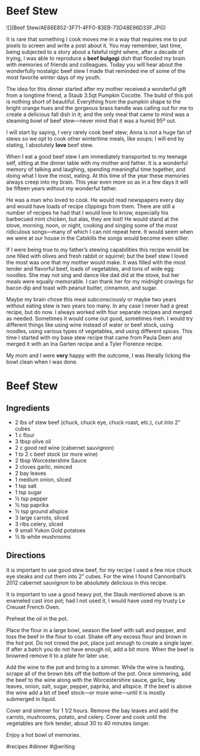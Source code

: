 # Beef Stew
![](Beef Stew/AE66E852-3F71-4FF0-83EB-73D48E96D33F.JPG)

It is rare that something I cook moves me in a way that requires me to put pixels to screen and write a post about it. You may remember, last time, being subjected to a story about a fateful night where, after a decade of trying, I was able to reproduce a **beef bulgogi** dish that flooded my brain with memories of friends and colleagues. Today you will hear about the wonderfully nostalgic beef stew I made that reminded me of some of the most favorite winter days of my youth.

The idea for this dinner started after my mother received a wonderful gift from a longtime friend, a Staub 3.5qt Pumpkin Cocotte. The build of this pot is nothing short of beautiful. Everything from the pumpkin shape to the bright orange hues and the gorgeous brass handle was calling out for me to create a delicious fall dish in it; and the only meal that came to mind was a steaming bowl of beef stew—never mind that it was a humid 95º out.

I will start by saying, I very rarely cook beef stew; Anna is not a huge fan of stews so we opt to cook other wintertime meals, like soups; I will end by stating, I absolutely **love** beef stew.

When I eat a good beef stew I am immediately transported to my teenage self, sitting at the dinner table with my mother and father. It is a wonderful memory of talking and laughing, spending meaningful time together, and doing what I love the most, eating. At this time of the year these memories always creep into my brain. This year even more so as in a few days it will be fifteen years without my wonderful father.

He was a man who loved to cook. He would read newspapers every day and would have loads of recipe clippings from them. There are still a number of recipes he had that I would love to know, especially his barbecued mint chicken, but alas, they are lost! He would stand at the stove, morning, noon, or night, cooking and singing some of the most ridiculous songs—many of which I can not repeat here. It would seem when we were at our house in the Catskills the songs would become even sillier.

If I were being true to my father’s stewing capabilities this recipe would be one filled with olives and fresh rabbit or squirrel; but the beef stew I loved the most was one that my mother would make. It was filled with the most tender and flavorful beef, loads of vegetables, and tons of wide egg noodles. She may not sing and dance like dad did at the stove, but her meals were equally memorable. I can thank her for my midnight cravings for bacon dip and toast with peanut butter, cinnamon, and sugar.

Maybe my brain chose this meal subconsciously or maybe two years without eating stew is two years too many. In any case I never had a great recipe, but do now. I always worked with four separate recipes and merged as needed. Sometimes it would come out good, sometimes meh. I would try different things like using wine instead of water or beef stock, using noodles, using various types of vegetables, and using different spices. This time I started with my base stew recipe that came from Paula Deen and merged it with an Ina Garten recipe and a Tyler Florence recipe.

My mom and I were **very** happy with the outcome, I was literally licking the bowl clean when I was done.

# Beef Stew
## Ingredients
* 2 lbs of stew beef (chuck, chuck eye, chuck roast, etc.), cut into 2” cubes
* 1 c flour
* 3 tbsp olive oil
* 2 c good red wine (cabernet sauvignon)
* 1 to 2 c beef stock (or more wine)
* 2 tbsp Worcestershire Sauce
* 2 cloves garlic, minced
* 2 bay leaves
* 1 medium onion, sliced
* 1 tsp salt
* 1 tsp sugar
* ½ tsp pepper
* ½ tsp paprika
* ½ tsp ground allspice
* 3 large carrots, sliced
* 3 ribs celery, sliced
* 9 small Yukon Gold potatoes
* ½ lb white mushrooms

## Directions
It is important to use good stew beef, for my recipe I used a few nice chuck eye steaks and cut them into 2” cubes. For the wine I found Cannonball’s 2012 cabernet sauvignon to be absolutely delicious in this recipe.

It is important to use a good heavy pot, the Staub mentioned above is an enameled cast iron pot; had I not used it, I would have used my trusty Le Creuset French Oven.

Preheat the oil in the pot.

Place the flour in a large bowl, season the beef with salt and pepper, and toss the beef in the flour to coat. Shake off any excess flour and brown in the hot pot. Do not crowd the pot, place just enough to create a single layer. If after a batch you do not have enough oil, add a bit more. When the beef is browned remove it to a plate for later use.

Add the wine to the pot and bring to a simmer. While the wine is heating, scrape all of the brown bits off the bottom of the pot. Once simmering, add the beef to the wine along with the Worcestershire sauce, garlic, bay leaves, onion, salt, sugar, pepper, paprika, and allspice. If the beef is above the wine add a bit of beef stock—or more wine—until it is mostly submerged in liquid. 

Cover and simmer for 1 1/2 hours. Remove the bay leaves and add the carrots, mushrooms, potato, and celery. Cover and cook until the vegetables are fork tender, about 30 to 40 minutes longer.

Enjoy a hot bowl of memories.

#recipes #dinner #@writing